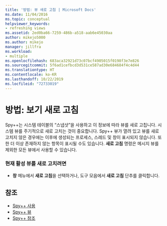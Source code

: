 ```yaml
---
title: '방법: 뷰 새로 고침 | Microsoft Docs'
ms.date: 11/04/2016
ms.topic: conceptual
helpviewer_keywords:
- refreshing views
ms.assetid: 2ed0ba66-7259-486b-a518-aab6e45030aa
author: mikejo5000
ms.author: mikejo
manager: jillfra
ms.workload:
- multiple
ms.openlocfilehash: 683aca32921d73c07bcf4905015f0198f3e7e826
ms.sourcegitcommit: 5f6ad1cefbcd3d531ce587ad30e684684f4c4d44
ms.translationtype: HT
ms.contentlocale: ko-KR
ms.lasthandoff: 10/22/2019
ms.locfileid: "72733019"
---
```

# <a name="how-to-refresh-the-view"></a>방법: 보기 새로 고침
Spy++는 시스템 테이블의 “스냅샷”을 사용하고 이 정보에 따라 뷰를 새로 고칩니다. 시스템 뷰를 주기적으로 새로 고치는 것이 중요합니다. Spy++ 뷰가 열려 있고 뷰를 새로 고치지 않은 경우에는 이후에 생성되는 프로세스, 스레드 및 창이 표시되지 않습니다. 또한 더 이상 존재하지 않는 항목이 표시될 수도 있습니다. **새로 고침** 명령은 메시지 뷰를 제외한 모든 뷰에서 사용할 수 있습니다.

### <a name="to-refresh-the-currently-active-view"></a>현재 활성 뷰를 새로 고치려면

- **창** 메뉴에서 **새로 고침**을 선택하거나, 도구 모음에서 **새로 고침** 단추를 클릭합니다.

## <a name="see-also"></a>참조
- [Spy++ 사용](../debugger/using-spy-increment.md)
- [Spy++ 뷰](../debugger/spy-increment-views.md)
- [Spy++ 참조](../debugger/spy-increment-reference.md)